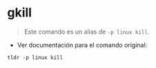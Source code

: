 # gkill

> Este comando es un alias de `-p linux kill`.

- Ver documentación para el comando original:

`tldr -p linux kill`
